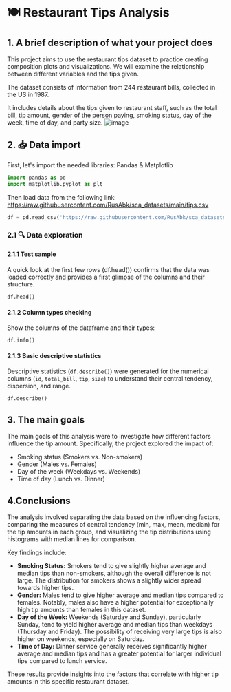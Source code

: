 # **🍽️ Restaurant Tips Analysis**

## 1. A brief description of what your project does

This project aims to use the restaurant tips dataset to practice creating composition plots and visualizations. We will examine the relationship between different variables and the tips given.

The dataset consists of information from 244 restaurant bills, collected in the US in 1987.

It includes details about the tips given to restaurant staff, such as the total bill, tip amount, gender of the person paying, smoking status, day of the week, time of day, and party size.
 ![image](https://thietbikhachsancomvn.wordpress.com/wp-content/uploads/2021/02/nha-hang-la-gi1.jpg?w=1000)
 
## 2. 📥 Data import

First, let's import the needed libraries: Pandas & Matplotlib

```Python
import pandas as pd
import matplotlib.pyplot as plt
```
Then load data from the following link: https://raw.githubusercontent.com/RusAbk/sca_datasets/main/tips.csv
```Python
df = pd.read_csv('https://raw.githubusercontent.com/RusAbk/sca_datasets/main/tips.csv')
```
### 2.1 🔍 Data exploration

#### 2.1.1 Test sample
A quick look at the first few rows (df.head()) confirms that the data was loaded correctly and provides a first glimpse of the columns and their structure.
```Python
df.head()
```

#### 2.1.2 Column types checking
Show the columns of the dataframe and their types:
```Python
df.info()
```

#### 2.1.3 Basic descriptive statistics
Descriptive statistics (`df.describe()`) were generated for the numerical columns (`id`, `total_bill`, `tip`, `size`) to understand their central tendency, dispersion, and range.
```Python
df.describe()
```

## 3. The main goals
The main goals of this analysis were to investigate how different factors influence the tip amount. Specifically, the project explored the impact of:

*   Smoking status (Smokers vs. Non-smokers)
*   Gender (Males vs. Females)
*   Day of the week (Weekdays vs. Weekends)
*   Time of day (Lunch vs. Dinner)
  
## 4.Conclusions
The analysis involved separating the data based on the influencing factors, comparing the measures of central tendency (min, max, mean, median) for the tip amounts in each group, and visualizing the tip distributions using histograms with median lines for comparison.

Key findings include:

*   **Smoking Status:** Smokers tend to give slightly higher average and median tips than non-smokers, although the overall difference is not large. The distribution for smokers shows a slightly wider spread towards higher tips.
*   **Gender:** Males tend to give higher average and median tips compared to females. Notably, males also have a higher potential for exceptionally high tip amounts than females in this dataset.
*   **Day of the Week:** Weekends (Saturday and Sunday), particularly Sunday, tend to yield higher average and median tips than weekdays (Thursday and Friday). The possibility of receiving very large tips is also higher on weekends, especially on Saturday.
*   **Time of Day:** Dinner service generally receives significantly higher average and median tips and has a greater potential for larger individual tips compared to lunch service.

These results provide insights into the factors that correlate with higher tip amounts in this specific restaurant dataset.
